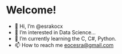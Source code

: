 # Welcome!

- 👋 Hi, I’m @esrakocx
- 👀 I’m interested in Data Science...
- 🌱 I’m currently learning the C, C#, Python.
- 📫 How to reach me eocesra@gmail.com

<!---
esrakocx/esrakocx is a ✨ special ✨ repository because its `README.md` (this file) appears on your GitHub profile.
You can click the Preview link to take a look at your changes.
--->
